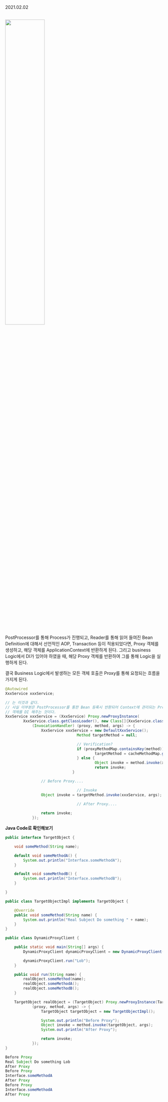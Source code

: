 2021.02.02

<br/>

<img src="https://www.notion.so/image/https%3A%2F%2Fs3-us-west-2.amazonaws.com%2Fsecure.notion-static.com%2F7cf869d0-be36-4710-9dda-ae3091fb1d7a%2FUntitled.png?table=block&id=8e89d102-2e42-4855-a5b1-f06f165ad4b2&spaceId=3f0ac77b-a821-45cf-b1be-d98cfb99a8c7&width=3080&userId=6c65ec07-595a-45d5-a0cf-68530a8bac2d&cache=v2" width="50%">


PostProcessor를 통해 Process가 진행되고, Reader를 통해 읽어 들여진 Bean Definition에 대해서 선언적인 AOP, Transaction 등이 적용되었다면, Proxy 객체를 생성하고, 해당 객체를 ApplicationContext에 반환하게 된다. 그리고 business Logic에서 DI가 있어야 하였을 때, 해당 Proxy 객체를 반환하여 그를 통해 Logic을 실행하게 된다.

결국 Business Logic에서 발생하는 모든 객체 호출은 Proxy를 통해 요청되는 흐름을 가지게 된다.

```java
@Autowired
XxxService xxxService;

// 는 이것과 같다.
// 사실 이부분은 PostProcessor를 통한 Bean 등록시 반환되어 Context에 관리되는 Proxy 
// 객체를 DI 해주는 것이다. 
XxxService xxxService = (XxxService) Proxy.newProxyInstance(
		XxxService.class.getClassLoader(), new Class[]{XxxService.class},
            (InvocationHandler) (proxy, method, args) -> {
                XxxService xxxService = new DefaultXxxService();
								Method targetMethod = null;

								// Verification?
								if (proxyMethodMap.containsKey(method)) {
										targetMethod = cacheMethodMap.get(method);
								} else {
										Object invoke = method.invoke(xxxService, args);
										return invoke;
							  }

                // Before Proxy....

								// Invoke
                Object invoke = targetMethod.invoke(xxxService, args);
                
								// After Proxy....

                return invoke;
            });

```

**Java Code로 확인해보기**

```java
public interface TargetObject {

    void someMethod(String name);

    default void someMethodA() {
        System.out.println("Interface.someMethodA");
    }

    default void someMethodB() {
        System.out.println("Interface.someMethodB");
    }

}

public class TargetObjectImpl implements TargetObject {

    @Override
    public void someMethod(String name) {
        System.out.println("Real Subject Do something " + name);
    }
}

public class DynamicProxyClient {

    public static void main(String[] args) {
        DynamicProxyClient dynamicProxyClient = new DynamicProxyClient();

        dynamicProxyClient.run("Lob");
    }

    public void run(String name) {
        realObject.someMethod(name);
        realObject.someMethodA();
        realObject.someMethodB();
    }

    TargetObject realObject = (TargetObject) Proxy.newProxyInstance(TargetObject.class.getClassLoader(), new Class[]{TargetObject.class},
            (proxy, method, args) -> {
                TargetObject targetObject = new TargetObjectImpl();

                System.out.println("Before Proxy");
                Object invoke = method.invoke(targetObject, args);
                System.out.println("After Proxy");

                return invoke;
            });
}
```

```java
Before Proxy
Real Subject Do something Lob
After Proxy
Before Proxy
Interface.someMethodA
After Proxy
Before Proxy
Interface.someMethodA
After Proxy
```